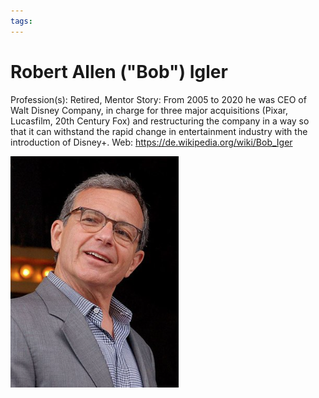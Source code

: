 ```yaml
--- 
tags:
---
```


# Robert Allen ("Bob") Igler


Profession(s): Retired, Mentor
Story: From 2005 to 2020 he was CEO of Walt Disney Company, in charge for three major acquisitions (Pixar, Lucasfilm, 20th Century Fox) and restructuring the company in a way so that it can withstand the rapid change in entertainment industry with the introduction of Disney+. 
Web: https://de.wikipedia.org/wiki/Bob_Iger

![](../attachments/2021-03-24-08-55-30.png)
